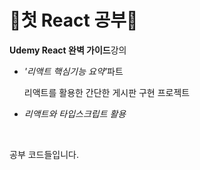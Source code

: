<h1>🌠첫 React 공부🌠</h1>
<p> <b>Udemy React 완벽 가이드</b>강의<br> 
<ul>
<li><i>'리액트 핵심기능 요약'</i>파트</p></li>
<p>리액트를 활용한 간단한 게시판 구현 프로젝트</p>
<li><i>리액트와 타입스크립트 활용</i></li>
</ul>
<br>
<p>공부 코드들입니다.</p>
